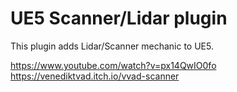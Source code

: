# UE5 Scanner/Lidar plugin

This plugin adds Lidar/Scanner mechanic to UE5.

https://www.youtube.com/watch?v=px14QwIO0fo
https://venediktvad.itch.io/vvad-scanner

